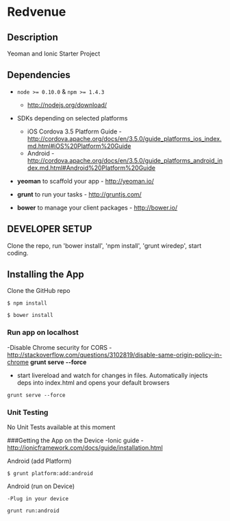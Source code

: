 # Redvenue

## Description
Yeoman and Ionic Starter Project 

## Dependencies
- `node >= 0.10.0` & `npm >= 1.4.3`
  - http://nodejs.org/download/
- SDKs depending on selected platforms
  - iOS Cordova 3.5 Platform Guide -http://cordova.apache.org/docs/en/3.5.0/guide_platforms_ios_index.md.html#iOS%20Platform%20Guide
  - Android -http://cordova.apache.org/docs/en/3.5.0/guide_platforms_android_index.md.html#Android%20Platform%20Guide

- **yeoman** to scaffold your app - http://yeoman.io/
- **grunt** to run your tasks - http://gruntjs.com/
- **bower** to manage your client packages - http://bower.io/

## DEVELOPER SETUP
Clone the repo, run 'bower install', 'npm install', 'grunt wiredep', start coding.

## Installing the App
Clone the GitHub repo
```
$ npm install
```
```
$ bower install
```

### Run app on localhost 
-Disable Chrome security for CORS 
-http://stackoverflow.com/questions/3102819/disable-same-origin-policy-in-chrome
**grunt serve --force** 
- start livereload and watch for changes in files. Automatically injects deps into index.html and opens your default browsers

```
grunt serve --force
```

### Unit Testing
No Unit Tests available at this moment

###Getting the App on the Device
-Ionic guide 
	-http://ionicframework.com/docs/guide/installation.html

Android (add Platform)
```
$ grunt platform:add:android
```
Android (run on Device)

	-Plug in your device
```
grunt run:android
```

